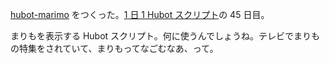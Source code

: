 [hubot-marimo][gh:bouzuya/hubot-marimo] をつくった。[1 日 1 Hubot スクリプト][hubot-script-per-day]の 45 日目。

まりもを表示する Hubot スクリプト。何に使うんでしょうね。テレビでまりもの特集をされていて、まりもってなごむなあ、って。

[gh:bouzuya/hubot-marimo]: https://github.com/bouzuya/hubot-marimo
[hubot-script-per-day]: https://blog.bouzuya.net/posts?tags=hubot-script-per-day
